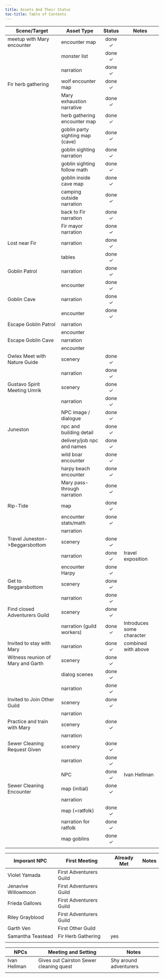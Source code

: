 ```yaml
---
title: Assets And Their Status
toc-title: Table of Contents
---
```


| Scene/Target                      | Asset Type                       | Status | Notes                     |
|-----------------------------------|----------------------------------|:------:|---------------------------|
| meetup with Mary encounter        | encounter map                    | done ✓ |                           |
|                                   | monster list                     | done ✓ |                           |
|                                   | narration                        | done ✓ |                           |
| Fir herb gathering                | wolf encounter map               | done ✓ |                           |
|                                   | Mary exhaustion narrative        | done ✓ |                           |
|                                   | herb gathering encounter map     | done ✓ |                           |
|                                   | goblin party sighting map (cave) | done ✓ |                           |
|                                   | goblin sighting narration        | done ✓ |                           |
|                                   | goblin sighting follow math      | done ✓ |                           |
|                                   | goblin inside cave map           | done ✓ |                           |
|                                   | camping outside narration        | done ✓ |                           |
|                                   | back to Fir narration            | done ✓ |                           |
|                                   | Fir mayor narration              | done ✓ |                           |
| Lost near Fir                     | narration                        | done ✓ |                           |
|                                   | tables                           | done ✓ |                           |
| Goblin Patrol                     | narration                        | done ✓ |                           |
|                                   | encounter                        | done ✓ |                           |
| Goblin Cave                       | narration                        | done ✓ |                           |
|                                   | encounter                        | done ✓ |                           |
| Escape Goblin Patrol              | narration                        |        |                           |
|                                   | encounter                        |        |                           |
| Escape Goblin Cave                | narration                        |        |                           |
|                                   | encounter                        |        |                           |
| Owlex Meet with Nature Guide      | scenery                          | done ✓ |                           |
|                                   | narration                        | done ✓ |                           |
| Gustavo Spirit Meeting Umrik      | scenery                          | done ✓ |                           |
|                                   | narration                        | done ✓ |                           |
|                                   | NPC image / dialogue             | done ✓ |                           |
| Juneston                          | npc and building detail          | done ✓ |                           |
|                                   | delivery/job npc and names       | done ✓ |                           |
|                                   | wild boar encounter              | done ✓ |                           |
|                                   | harpy beach encounter            | done ✓ |                           |
|                                   | Mary pass-through narration      | done ✓ |                           |
| Rip-Tide                          | map                              | done ✓ |                           |
|                                   | encounter stats/math             | done ✓ |                           |
|                                   | narration                        |        |                           |
| Travel Juneston->Beggarsbottom    | scenery                          | done ✓ |                           |
|                                   | narration                        | done ✓ | travel exposition         |
|                                   | encounter Harpy                  | done ✓ |                           |
| Get to Beggarsbottom              | scenery                          | done ✓ |                           |
|                                   | narration                        | done ✓ |                           |
| Find closed Adventurers Guild     | scenery                          | done ✓ |                           |
|                                   | narration (guild workers)        | done ✓ | Introduces some character |
| Invited to stay with Mary         | narration                        | done ✓ | combined with above       |
| Witness reunion of Mary and Garth | scenery                          | done ✓ |                           |
|                                   | dialog scenes                    | done ✓ |                           |
|                                   | narration                        | done ✓ |                           |
| Invited to Join Other Guild       | scenery                          | done ✓ |                           |
|                                   | narration                        |        |                           |
| Practice and train with Mary      | scenery                          | done ✓ |                           |
|                                   | narration                        |        |                           |
| Sewer Cleaning Request Given      | scenery                          | done ✓ |                           |
|                                   | narration                        | done ✓ |                           |
|                                   | NPC                              | done ✓ | Ivan Hellman              |
| Sewer Cleaning Encounter          | map (initial)                    | done ✓ |                           |
|                                   | narration                        |        |                           |
|                                   | map (+ratfolk)                   | done ✓ |                           |
|                                   | narration for ratfolk            | done ✓ |                           |
|                                   | map goblins                      | done ✓ |                           |
|                                   |                                  |        |                           |

	


| Imporant NPC        | First Meeting           | Already Met | Notes |
|---------------------|-------------------------|-------------|-------|
| Violet Yamada       | First Adventurers Guild |             |       |
| Jenavive Willowmoon | First Adventurers Guild |             |       |
| Frieda Gallows      | First Adventurers Guild |             |       |
| Riley Grayblood     | First Adventurers Guild |             |       |
| Garth Ven           | First Other Guild       |             |       |
| Samantha Teastead   | Fir Herb Gathering      | yes         |       |
|                     |                         |             |       |


| NPCs         | Meeting and Setting                     | Notes                  |
|--------------|-----------------------------------------|------------------------|
| Ivan Hellman | Gives out Cairston Sewer cleaning quest | Shy around adventurers |
|              |                                         |                        |
